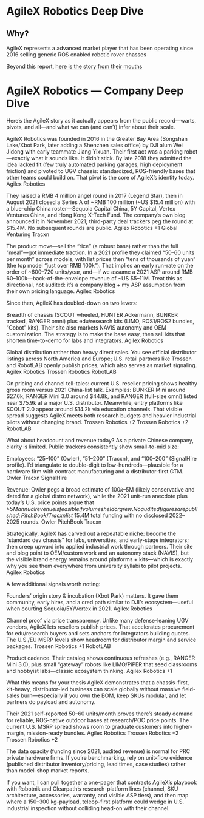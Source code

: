 # AgileX Robotics Deep Dive

## Why?
AgileX represents a advanced market player that has been operating since 2016 selling generic ROS enabled robotic rover chasses 

Beyond this report, [here is the story from their mouths](https://global.agilex.ai/blogs/news/agilex-ups-downs-and-ups-of-a-robotics-startup?)

# AgileX Robotics — Company Deep Dive

Here’s the AgileX story as it actually appears from the public record—warts, pivots, and all—and what we can (and can’t) infer about their scale.

AgileX Robotics was founded in 2016 in the Greater Bay Area (Songshan Lake/Xbot Park, later adding a Shenzhen sales office) by DJI alum Wei Jidong with early teammate Jiang Yixuan. Their first act was a parking robot—exactly what it sounds like. It didn’t stick. By late 2018 they admitted the idea lacked fit (few truly automated parking garages, high deployment friction) and pivoted to UGV chassis: standardized, ROS-friendly bases that other teams could build on. That pivot is the core of AgileX’s identity today. 
Agilex Robotics

They raised a RMB 4 million angel round in 2017 (Legend Star), then in August 2021 closed a Series A of ~RMB 100 million (~US $15.4 million) with a blue-chip China roster—Sequoia Capital China, 5Y Capital, Vertex Ventures China, and Hong Kong X-Tech Fund. The company’s own blog announced it in November 2021; third-party deal trackers peg the round at $15.4M. No subsequent rounds are public. 
Agilex Robotics
+1
Global Venturing
Tracxn

The product move—sell the “rice” (a robust base) rather than the full “meal”—got immediate traction. In a 2021 profile they claimed “50–60 units per month” across models, with list prices then “tens of thousands of yuan” (the top model “just over RMB 100k”). That implies an early run-rate on the order of ~600–720 units/year, and—if we assume a 2021 ASP around RMB 60–100k—back-of-the-envelope revenue of ~US $5–11M. Treat this as directional, not audited: it’s a company blog + my ASP assumption from their own pricing language. 
Agilex Robotics

Since then, AgileX has doubled-down on two levers:

Breadth of chassis (SCOUT wheeled, HUNTER Ackermann, BUNKER tracked, RANGER omni) plus edu/research kits (LIMO, ROS1/ROS2 bundles, “Cobot” kits). Their site also markets NAVIS autonomy and OEM customization. The strategy is to make the base easy, then sell kits that shorten time-to-demo for labs and integrators. 
Agilex Robotics

Global distribution rather than heavy direct sales. You see official distributor listings across North America and Europe; U.S. retail partners like Trossen and RobotLAB openly publish prices, which also serves as market signaling. 
Agilex Robotics
Trossen Robotics
RobotLAB

On pricing and channel tell-tales: current U.S. reseller pricing shows healthy gross room versus 2021 China-list talk. Examples: BUNKER Mini around $27.6k, RANGER Mini 3.0 around $44.8k, and RANGER (full-size omni) listed near $75.9k at a major U.S. distributor. Meanwhile, entry platforms like SCOUT 2.0 appear around $14.2k via education channels. That visible spread suggests AgileX meets both research budgets and heavier industrial pilots without changing brand. 
Trossen Robotics
+2
Trossen Robotics
+2
RobotLAB

What about headcount and revenue today? As a private Chinese company, clarity is limited. Public trackers consistently show small-to-mid size:

Employees: “25–100” (Owler), “51–200” (Tracxn), and “100–200” (SignalHire profile). I’d triangulate to double-digit to low-hundreds—plausible for a hardware firm with contract manufacturing and a distributor-first GTM. 
Owler
Tracxn
SignalHire

Revenue: Owler pegs a broad estimate of $100k–$5M (likely conservative and dated for a global distro network), while the 2021 unit-run anecdote plus today’s U.S. price points argue that >$5M annual revenue is feasible if volumes held or grew. No audited figures are published; PitchBook/Tracxn list ~$15.4M total funding with no disclosed 2022–2025 rounds. 
Owler
PitchBook
Tracxn

Strategically, AgileX has carved out a repeatable niche: become the “standard dev chassis” for labs, universities, and early-stage integrators; then creep upward into applied industrial work through partners. Their site and blog point to OEM/custom work and an autonomy stack (NAVIS), but the visible brand energy remains around platforms + kits—which is exactly why you see them everywhere from university syllabi to pilot projects. 
Agilex Robotics

A few additional signals worth noting:

Founders’ origin story & incubation (Xbot Park) matters. It gave them community, early hires, and a cred path similar to DJI’s ecosystem—useful when courting Sequoia/5Y/Vertex in 2021. 
Agilex Robotics

Channel proof via price transparency. Unlike many defense-leaning UGV vendors, AgileX lets resellers publish prices. That accelerates procurement for edu/research buyers and sets anchors for integrators building quotes. The U.S./EU MSRP levels show headroom for distributor margin and service packages. 
Trossen Robotics
+1
RobotLAB

Product cadence. Their catalog shows continuous refreshes (e.g., RANGER Mini 3.0), plus small “gateway” robots like LIMO/PiPER that seed classrooms and hobbyist labs—classic ecosystem thinking. 
Agilex Robotics
+1

What this means for your thesis
AgileX demonstrates that a chassis-first, kit-heavy, distributor-led business can scale globally without massive field-sales burn—especially if you own the BOM, keep SKUs modular, and let partners do payload and autonomy.

Their 2021 self-reported 50–60 units/month proves there’s steady demand for reliable, ROS-native outdoor bases at research/POC price points. The current U.S. MSRP spread shows room to graduate customers into higher-margin, mission-ready bundles. 
Agilex Robotics
Trossen Robotics
+2
Trossen Robotics
+2

The data opacity (funding since 2021, audited revenue) is normal for PRC private hardware firms. If you’re benchmarking, rely on unit-flow evidence (published distributor inventory/pricing, lead times, case studies) rather than model-shop market reports.

If you want, I can pull together a one-pager that contrasts AgileX’s playbook with Robotnik and Clearpath’s research-platform lines (channel, SKU architecture, accessories, warranty, and visible ASP tiers), and then map where a 150–300 kg-payload, teleop-first platform could wedge in U.S. industrial inspection without colliding head-on with their channel.